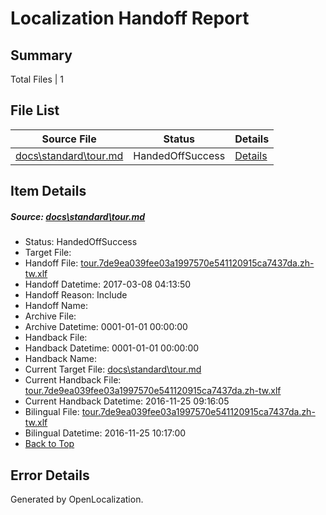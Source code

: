 # <a name='report-top'></a> Localization Handoff Report

## Summary
 Total Files | 1

## File List
 Source File | Status | Details 
 ----------- | ------ | ------- 
 [docs\standard\tour.md](https://github.com/dotnet/docs/blob/48563be13dc07000ced2e6817b3028e6117abd93/docs/standard/tour.md) | HandedOffSuccess | [Details](#ee6ced104137a453267b409fea05716d781ef83f3441)

## Item Details
##### <a name='ee6ced104137a453267b409fea05716d781ef83f3441'></a> Source: [docs\standard\tour.md](https://github.com/dotnet/docs/blob/48563be13dc07000ced2e6817b3028e6117abd93/docs/standard/tour.md)
* Status: HandedOffSuccess
* Target File: 
* Handoff File: [tour.7de9ea039fee03a1997570e541120915ca7437da.zh-tw.xlf](https://github.com/dotnet/docs.handoff/blob/2771aa7684cae5da942367bd605a4af7c9d24b8c/ol-handoff/dotnet/docs.zh-tw/master/dotnet-core/tour.7de9ea039fee03a1997570e541120915ca7437da.zh-tw.xlf)
* Handoff Datetime: 2017-03-08 04:13:50
* Handoff Reason: Include
* Handoff Name: 
* Archive File: 
* Archive Datetime: 0001-01-01 00:00:00
* Handback File: 
* Handback Datetime: 0001-01-01 00:00:00
* Handback Name: 
* Current Target File: [docs\standard\tour.md](https://github.com/dotnet/docs.zh-tw/blob/1bae19552700a17936c12e1c31460820e4d9d3f4/docs/standard/tour.md)
* Current Handback File: [tour.7de9ea039fee03a1997570e541120915ca7437da.zh-tw.xlf](https://github.com/dotnet/docs.handback/blob/5e95958d5d4ca773624216ef9aae7bde2f5fa025/ol-handback/dotnet/docs.zh-tw/master/ht-p2/tour.7de9ea039fee03a1997570e541120915ca7437da.zh-tw.xlf)
* Current Handback Datetime: 2016-11-25 09:16:05
* Bilingual File: [tour.7de9ea039fee03a1997570e541120915ca7437da.zh-tw.xlf](https://github.com/dotnet/docs.handback/blob/5e95958d5d4ca773624216ef9aae7bde2f5fa025/ol-handback/dotnet/docs.zh-tw/master/ht-p2/tour.7de9ea039fee03a1997570e541120915ca7437da.zh-tw.xlf)
* Bilingual Datetime: 2016-11-25 10:17:00
* [Back to Top](#report-top)


## Error Details

Generated by OpenLocalization.
